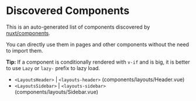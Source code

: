 # Discovered Components

This is an auto-generated list of components discovered by [nuxt/components](https://github.com/nuxt/components).

You can directly use them in pages and other components without the need to import them.

**Tip:** If a component is conditionally rendered with `v-if` and is big, it is better to use `Lazy` or `lazy-` prefix to lazy load.

- `<LayoutsHeader>` | `<layouts-header>` (components/layouts/Header.vue)
- `<LayoutsSidebar>` | `<layouts-sidebar>` (components/layouts/Sidebar.vue)

